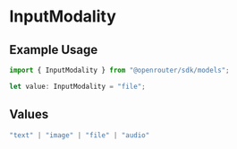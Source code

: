 # InputModality

## Example Usage

```typescript
import { InputModality } from "@openrouter/sdk/models";

let value: InputModality = "file";
```

## Values

```typescript
"text" | "image" | "file" | "audio"
```